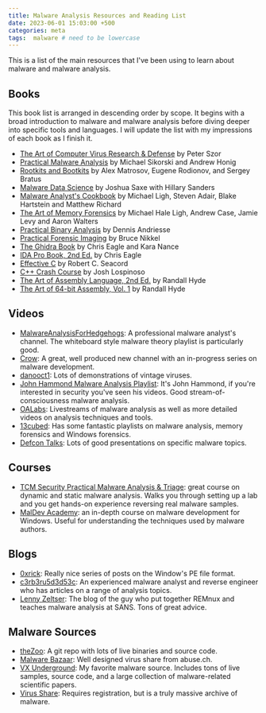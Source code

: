 ```yaml
---
title: Malware Analysis Resources and Reading List
date: 2023-06-01 15:03:00 +500
categories: meta
tags:  malware # need to be lowercase
---
```


This is a list of the main resources that I've been using to learn about malware and malware analysis. 

## Books

This book list is arranged in descending order by scope. It begins with a broad introduction to malware and malware analysis before diving deeper into specific tools and languages. I will update the list with my impressions of each book as I finish it.

- [The Art of Computer Virus Research & Defense](https://www.amazon.com/Art-Computer-Virus-Research-Defense/dp/0321304543/ref=sr_1_1?crid=E5LKZP05I86A&keywords=art+of+computer+virus+research&qid=1685628575&sprefix=art+of+computer+virus+researc%2Caps%2C173&sr=8-1) by Peter Szor
- [Practical Malware Analysis](https://nostarch.com/malware) by Michael Sikorski and Andrew Honig
- [Rootkits and Bootkits](https://nostarch.com/rootkits) by Alex Matrosov, Eugene Rodionov, and Sergey Bratus
- [Malware Data Science](https://nostarch.com/malwaredatascience) by Joshua Saxe with Hillary Sanders
- [Malware Analyst's Cookbook](https://www.amazon.com/Malware-Analysts-Cookbook-DVD-Techniques/dp/0470613033/ref=sr_1_1?crid=1TP8PSFJBDS2C&keywords=malware+analysts+cookbook&qid=1685631263&s=books&sprefix=malware+analysts+cookboo%2Cstripbooks-intl-ship%2C171&sr=1-1) by  Michael Ligh, Steven Adair, Blake Hartstein and Matthew Richard 
- [The Art of Memory Forensics](https://www.amazon.com/Art-Memory-Forensics-Detecting-Malware/dp/1118825098/ref=sr_1_1?crid=2EFFPVCO3OLRP&keywords=art+of+memory+forensics&qid=1685630001&sprefix=art+of+memory+forensic%2Caps%2C202&sr=8-1) by  Michael Hale Ligh, Andrew Case, Jamie Levy and Aaron Walters
- [Practical Binary Analysis](https://nostarch.com/binaryanalysis) by Dennis Andriesse
- [Practical Forensic Imaging](https://nostarch.com/forensicimaging) by Bruce Nikkel
- [The Ghidra Book](https://nostarch.com/GhidraBook) by Chris Eagle and Kara Nance
- [IDA Pro Book, 2nd Ed.](https://nostarch.com/idapro2.htm) by Chris Eagle
- [Effective C](https://nostarch.com/Effective_C) by Robert C. Seacord
- [C++ Crash Course](https://nostarch.com/cppcrashcourse) by Josh Lospinoso
- [The Art of Assembly Language, 2nd Ed.](https://nostarch.com/assembly2.htm) by Randall Hyde
- [The Art of 64-bit Assembly, Vol. 1](https://nostarch.com/art-64-bit-assembly-volume-1) by Randall Hyde

## Videos

- [MalwareAnalysisForHedgehogs](https://www.youtube.com/@MalwareAnalysisForHedgehogs): A professional malware analyst's channel. The whiteboard style malware theory playlist is particularly good.
- [Crow](https://www.youtube.com/@crr0ww): A great, well produced new channel with an in-progress series on malware development.
- [danooct1](https://www.youtube.com/@danooct1): Lots of demonstrations of vintage viruses.
- [John Hammond Malware Analysis Playlist](https://www.youtube.com/playlist?list=PL1H1sBF1VAKWMn_3QPddayIypbbITTGZv): It's John Hammond, if you're interested in security you've seen his videos. Good stream-of-consciousness malware analysis.
- [OALabs](https://www.youtube.com/@OALABS): Livestreams of malware analysis as well as more detailed videos on analysis techniques and tools.
- [13cubed](https://www.youtube.com/@13Cubed): Has some fantastic playlists on malware analysis, memory forensics and Windows forensics.
- [Defcon Talks](https://www.youtube.com/@DEFCONConference): Lots of good presentations on specific malware topics.

## Courses

- [TCM Security Practical Malware Analysis & Triage](https://academy.tcm-sec.com/p/practical-malware-analysis-triage): great course on dynamic and static malware analysis. Walks you through setting up a lab and you get hands-on experience reversing real malware samples.
- [MalDev Academy](https://maldevacademy.com/): an in-depth course on malware development for Windows. Useful for understanding the techniques used by malware authors.

## Blogs

- [0xrick](https://0xrick.github.io/categories/#win-internals): Really nice series of posts on the Window's PE file format.
- [c3rb3ru5d3d53c](https://c3rb3ru5d3d53c.github.io/): An experienced malware analyst and reverse engineer who has articles on a range of analysis topics.
- [Lenny Zeltser](https://zeltser.com/malicious-software/): The blog of the guy who put together REMnux and teaches malware analysis at SANS. Tons of great advice.

## Malware Sources

- [theZoo](https://github.com/ytisf/theZoo): A git repo with lots of live binaries and source code.
- [Malware Bazaar](https://bazaar.abuse.ch/): Well designed virus share from abuse.ch.
- [VX Underground](https://www.vx-underground.org/): My favorite malware source. Includes tons of live samples, source code, and a large collection of malware-related scientific papers.
- [Virus Share](https://virusshare.com/): Requires registration, but is a truly massive archive of malware.